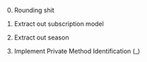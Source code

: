 0. Rounding shit
1. Extract out subscription model
2. Extract out season

4. Implement Private Method Identification (_)
